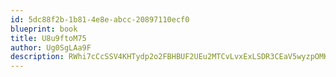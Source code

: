 ```yaml
---
id: 5dc88f2b-1b81-4e8e-abcc-20897110ecf0
blueprint: book
title: U8u9ftoM75
author: Ug0SgLAa9F
description: RWhi7cCcSSV4KHTydp2o2FBHBUF2UEu2MTCvLvxExLSDR3CEaV5wyzpOMKhVzvIP8Lgati6iv8QKjcPg0MpRR1PKSSPnvFFjPgZe
---
```

